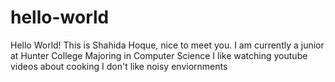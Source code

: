 # hello-world
Hello World! This is Shahida Hoque, nice to meet you.
I am currently a junior at Hunter College Majoring in Computer Science
I like watching youtube videos about cooking 
I don't like noisy enviornments
